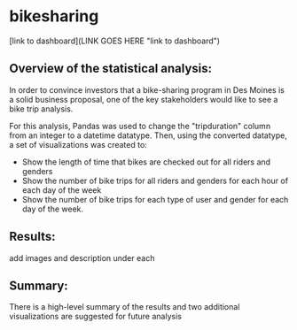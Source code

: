 # bikesharing

[link to dashboard](LINK GOES HERE "link to dashboard")

## Overview of the statistical analysis:

In order to convince investors that a bike-sharing program in Des Moines is a solid business proposal, one of the key stakeholders would like to see a bike trip analysis.

For this analysis, Pandas was used to change the "tripduration" column from an integer to a datetime datatype. Then, using the converted datatype, a set of visualizations was created to:

- Show the length of time that bikes are checked out for all riders and genders
- Show the number of bike trips for all riders and genders for each hour of each day of the week
- Show the number of bike trips for each type of user and gender for each day of the week.

## Results:
add images
and description under each

## Summary:
There is a high-level summary of the results and two additional visualizations are suggested for future analysis 


